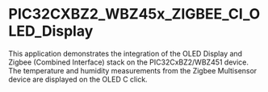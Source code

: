 # PIC32CXBZ2_WBZ45x_ZIGBEE_CI_OLED_Display
This application demonstrates the integration of the OLED Display and Zigbee (Combined Interface) stack on the PIC32CxBZ2/WBZ451 device. The temperature and humidity measurements from the Zigbee Multisensor device are displayed on the OLED C click.
